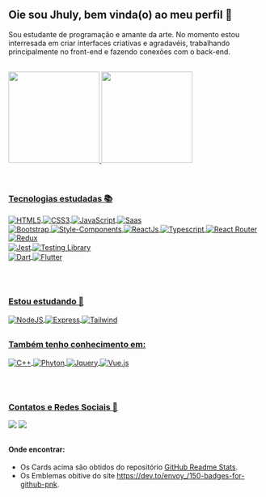 ## Oie sou Jhuly, bem vinda(o) ao meu perfil 🌻
Sou estudante de programação e amante da arte. No momento estou interresada em criar interfaces criativas e agradavéis, trabalhando principalmente no front-end e fazendo conexões com o back-end.
 
 <br>
 <div>
  <a href="https://github.com/jhulyambrozini">
  <img height="180em" src="https://github-readme-stats.vercel.app/api?username=jhulyambrozini&show_icons=true&theme=tokyonight&include_all_commits=true&count_private=true"/>
  <img height="180em" src="https://github-readme-stats.vercel.app/api/top-langs/?username=jhulyambrozini&layout=compact&langs_count=7&theme=tokyonight"/>
</div>
<br>
 
 <br>
 
<div style="display: inline_block">
 <h3>Tecnologias estudadas 📚</h3>
  <img align="center" alt="HTML5" src="https://img.shields.io/badge/HTML5-E34F26?style=for-the-badge&logo=html5&logoColor=white">
  <img align="center" alt="CSS3" src="https://img.shields.io/badge/CSS3-1572B6?style=for-the-badge&logo=css3&logoColor=white">
  <img align="center" alt="JavaScript" src="https://img.shields.io/badge/JavaScript-F7DF1E?style=for-the-badge&logo=javascript&logoColor=black">
  <img align="center" alt="Saas" src="https://img.shields.io/badge/Sass-CC6699?style=for-the-badge&logo=sass&logoColor=white">
 <br>
  <img align="center" alt="Bootstrap" src="https://img.shields.io/badge/Bootstrap-563D7C?style=for-the-badge&logo=bootstrap&logoColor=white">
  <img align="center" alt="Style-Components" src="https://img.shields.io/badge/styled--components-DB7093?style=for-the-badge&logo=styled-components&logoColor=white">
  <img align="center" alt="ReactJs" src="https://img.shields.io/badge/React-20232A?style=for-the-badge&logo=react&logoColor=61DAFB">
  <img align="center" alt="Typescript" src="https://img.shields.io/badge/TypeScript-007ACC?style=for-the-badge&logo=typescript&logoColor=white">
  <img align="center" alt="React Router" src="https://img.shields.io/badge/React_Router-CA4245?style=for-the-badge&logo=react-router&logoColor=white">
  <img align="center" alt="Redux" src="https://img.shields.io/badge/Redux-593D88?style=for-the-badge&logo=redux&logoColor=white">
 <br>
 <img align="center" alt="Jest" src="https://img.shields.io/badge/Jest-323330?style=for-the-badge&logo=Jest&logoColor=white">
 <img align="center" alt="Testing Library" src="https://img.shields.io/badge/testing%20library-323330?style=for-the-badge&logo=testing-library&logoColor=red">
 <br>
  <img align="center" alt="Dart" src="https://img.shields.io/badge/Dart-0175C2?style=for-the-badge&logo=dart&logoColor=white">
  <img align="center" alt="Flutter" src="https://img.shields.io/badge/Flutter-02569B?style=for-the-badge&logo=flutter&logoColor=white">
</div>

 
 ##
 <br>
 <div style="display: inline_block">
  <h3>Estou estudando 🚀 </h3>
  <img align="center" alt="NodeJS" src="https://img.shields.io/badge/Node.js-43853D?style=for-the-badge&logo=node.js&logoColor=white">
  <img align="center" alt="Express" src="https://img.shields.io/badge/Express.js-404D59?style=for-the-badge">
  <img align="center" alt="Tailwind" src="https://img.shields.io/badge/Tailwind_CSS-38B2AC?style=for-the-badge&logo=tailwind-css&logoColor=white">
</div>
  
 ##

 <div style="display: inline_block">
 <h3>Também tenho conhecimento em: </h3>
  <img align="center" alt="C++" src="https://img.shields.io/badge/C%2B%2B-00599C?style=for-the-badge&logo=c%2B%2B&logoColor=white">
  <img align="center" alt="Phyton" src="https://img.shields.io/badge/Python-14354C?style=for-the-badge&logo=python&logoColor=white">
  <img align="center" alt="Jquery" src="https://img.shields.io/badge/jQuery-0769AD?style=for-the-badge&logo=jquery&logoColor=white">
  <img align="center" alt="Vue.js" src="https://img.shields.io/badge/Vue.js-35495E?style=for-the-badge&logo=vue.js&logoColor=4FC08D">
</div>

##
 
 <br>
  <div>
  <h3>Contatos e Redes Sociais 🎡</h3>
  <a href = "mailto:jhulyambrozini@gmail.com?"><img src="https://img.shields.io/badge/Gmail-D14836?style=for-the-badge&logo=gmail&logoColor=white"></a>
  <a href="https://www.linkedin.com/in/jhuly-ambrozini-frontend" target="_blank"><img src="https://img.shields.io/badge/-LinkedIn-%230077B5?style=for-the-badge&logo=linkedin&logoColor=white" target="_blank"></a> 
</div>
  
  ##
 
 ####  Onde encontrar:
  - Os Cards acima são obtidos do repositório [GitHub Readme Stats](https://github.com/anuraghazra/github-readme-stats).
  - Os Emblemas obitive do site <https://dev.to/envoy_/150-badges-for-github-pnk>.
